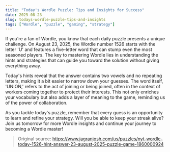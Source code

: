 ```yaml
---
title: "Today's Wordle Puzzle: Tips and Insights for Success"
date: 2025-08-23
slug: todays-wordle-puzzle-tips-and-insights
tags: ["Wordle", "puzzle", "gaming", "strategy"]
---
```


If you're a fan of Wordle, you know that each daily puzzle presents a unique challenge. On August 23, 2025, the Wordle number 1526 starts with the letter 'U' and features a five-letter word that can stump even the most seasoned players. The key to mastering Wordle lies in understanding the hints and strategies that can guide you toward the solution without giving everything away.

Today's hints reveal that the answer contains two vowels and no repeating letters, making it a bit easier to narrow down your guesses. The word itself, 'UNION,' refers to the act of joining or being joined, often in the context of workers coming together to protect their interests. This not only enriches your vocabulary but also adds a layer of meaning to the game, reminding us of the power of collaboration.

As you tackle today's puzzle, remember that every guess is an opportunity to learn and refine your strategy. Will you be able to keep your streak alive? Join us tomorrow for more Wordle insights and continue your journey to becoming a Wordle master!
> Original source: https://www.jagranjosh.com/us/puzzles/nyt-wordle-today-1526-hint-answer-23-august-2025-puzzle-game-1860000924